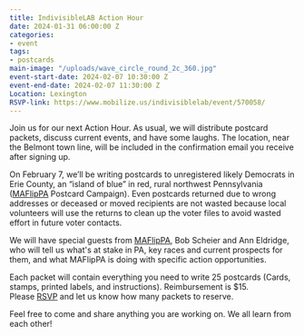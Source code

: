 ```yaml
---
title: IndivisibleLAB Action Hour
date: 2024-01-31 06:00:00 Z
categories:
- event
tags:
- postcards
main-image: "/uploads/wave_circle_round_2c_360.jpg"
event-start-date: 2024-02-07 10:30:00 Z
event-end-date: 2024-02-07 11:30:00 Z
Location: Lexington
RSVP-link: https://www.mobilize.us/indivisiblelab/event/570058/
---
```


Join us for our next Action Hour. As usual, we will distribute postcard packets, discuss current events, and have some laughs. The location, near the Belmont town line, will be included in the confirmation email you receive after signing up.

On February 7, we’ll be writing postcards to unregistered likely Democrats in Erie County, an “island of blue” in red, rural northwest Pennsylvania ([MAFlipPA](https://www.maflippa.org/) Postcard Campaign). Even postcards returned due to wrong addresses or deceased or moved recipients are not wasted because local volunteers will use the returns to clean up the voter files to avoid wasted effort in future voter contacts.

We will have special guests from [MAFlipPA](https://www.maflippa.org/), Bob Scheier and Ann Eldridge, who will tell us what's at stake in PA, key races and current prospects for them, and what MAFlipPA is doing with specific action opportunities.

Each packet will contain everything you need to write 25 postcards (Cards, stamps, printed labels, and instructions). Reimbursement is $15. Please [RSVP](https://www.mobilize.us/indivisiblelab/event/570058/) and let us know how many packets to reserve. 

Feel free to come and share anything you are working on. We all learn from each other!